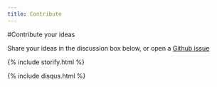```yaml
---
title: Contribute
---
```


#Contribute your ideas

Share your ideas in the discussion box below, or open a [Github issue](https://github.com/opendataboardgame/opendataboardgame.github.io/issues)

{% include storify.html %}

{% include disqus.html %}
